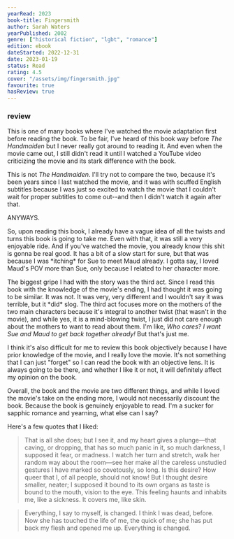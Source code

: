 ```yaml
---
yearRead: 2023
book-title: Fingersmith
author: Sarah Waters
yearPublished: 2002
genre: ["historical fiction", "lgbt", "romance"]
edition: ebook
dateStarted: 2022-12-31
date: 2023-01-19
status: Read
rating: 4.5
cover: "/assets/img/fingersmith.jpg"
favourite: true
hasReview: true
---
```


### review

This is one of many books where I've watched the movie adaptation  first before reading the book. To be fair, I've heard of this book way  before *The Handmaiden* but I never really got around to reading  it. And even when the movie came out, I still didn't read it until I  watched a YouTube video criticizing the movie and its stark difference  with the book.

This is not *The Handmaiden*. I'll try not  to compare the two, because it's been years since I last watched the  movie, and it was with scuffed English subtitles because I was just so  excited to watch the movie that I couldn't wait for proper subtitles to  come out--and then I didn't watch it again after that.

ANYWAYS.

So, upon reading this book, I already have a vague idea of all the twists  and turns this book is going to take me. Even with that, it was still a  very enjoyable ride. And if you've watched the movie, you already know  this shit is gonna be real good. It has a bit of a slow start for sure,  but that was because I was \*itching\* for Sue to meet Maud already. I gotta say, I loved Maud's POV more than Sue, only because I related to her character more.

The biggest gripe I had with the story was the third act. Since I read this book with the knowledge of the movie's ending, I had thought it was  going to be similar. It was not. It was very, very different and I  wouldn't say it was terrible, but it \*did\* slog. The third act  focuses more on the mothers of the two main characters because it's  integral to another twist (that wasn't in the movie), and while yes, it  is a mind-blowing twist, I just did not care enough about the mothers to want to read about them. I'm like, *Who cares? I want Sue and Maud to get back together already!* But that's just me.

I think it's also difficult for me to review this book objectively  because I have prior knowledge of the movie, and I really love the  movie. It's not something that I can just "forget" so I can read the  book with an objective lens. It is always going to be there, and whether I like it or not, it will definitely affect my opinion on the book.

Overall, the book and the movie are two different things, and while I loved the  movie's take on the ending more, I would not necessarily discount the  book. Because the book is genuinely enjoyable to read. I'm a sucker for  sapphic romance and yearning, what else can I say?

Here's a few quotes that I liked:

> That is all she does; but I see it, and my heart gives a plunge—that caving, or dropping, that has so much panic in it, so much darkness, I supposed it fear, or madness. I watch her turn and stretch, walk her random way  about the room—see her make all the careless unstudied gestures I have  marked so covetously, so long. Is this desire? How queer that I, of  all people, should not know! But I thought desire smaller, neater; I  supposed it bound to its own organs as taste is bound to the mouth,  vision to the eye. This feeling haunts and inhabits me, like a sickness. It covers me, like skin.

> Everything, I say to myself, is changed. I think I was dead, before. Now she has  touched the life of me, the quick of me; she has put back my flesh and  opened me up. Everything is changed.